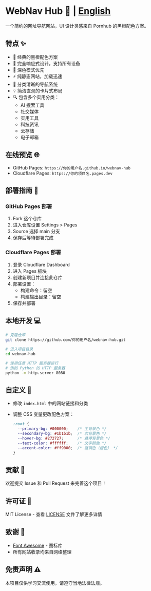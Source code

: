 # WebNav Hub 🚀 | [English](README_EN.md)

一个简约的网址导航网站，UI 设计灵感来自 Pornhub 的黑橙配色方案。

## 特点 ✨

- 🎨 经典的黑橙配色方案
- 📱 完全响应式设计，支持所有设备
- 🌙 深色模式优先
- ⚡ 纯静态网站，加载迅速
- 🎯 分类清晰的导航系统
- 💡 简洁直观的卡片式布局
- 🔍 包含多个实用分类：
  - AI 搜索工具
  - 社交媒体
  - 实用工具
  - 科技资讯
  - 云存储
  - 电子邮箱

## 在线预览 🌐

- GitHub Pages: `https://你的用户名.github.io/webnav-hub`
- Cloudflare Pages: `https://你的项目名.pages.dev`

## 部署指南 🚀

### GitHub Pages 部署

1. Fork 这个仓库
2. 进入仓库设置 Settings > Pages
3. Source 选择 main 分支
4. 保存后等待部署完成

### Cloudflare Pages 部署

1. 登录 Cloudflare Dashboard
2. 进入 Pages 板块
3. 创建新项目并连接此仓库
4. 部署设置：
   - 构建命令：留空
   - 构建输出目录：留空
5. 保存并部署

## 本地开发 💻

```bash
# 克隆仓库
git clone https://github.com/你的用户名/webnav-hub.git

# 进入项目目录
cd webnav-hub

# 使用任意 HTTP 服务器运行
# 例如 Python 的 HTTP 服务器
python -m http.server 8080
```

## 自定义 🔧

- 修改 `index.html` 中的网站链接和分类
- 调整 CSS 变量更改配色方案：

  ```css
  :root {
    --primary-bg: #000000;    /* 主背景色 */
    --secondary-bg: #1b1b1b;  /* 次背景色 */
    --hover-bg: #272727;      /* 悬停背景色 */
    --text-color: #ffffff;    /* 文字颜色 */
    --accent-color: #ff9000;  /* 强调色（橙色） */
  }
  ```

## 贡献 🤝

欢迎提交 Issue 和 Pull Request 来完善这个项目！

## 许可证 📄

MIT License - 查看 [LICENSE](LICENSE) 文件了解更多详情

## 致谢 🙏

- [Font Awesome](https://fontawesome.com/) - 图标库
- 所有网站收录均来自网络整理

## 免责声明 ⚠️

本项目仅供学习交流使用，请遵守当地法律法规。
